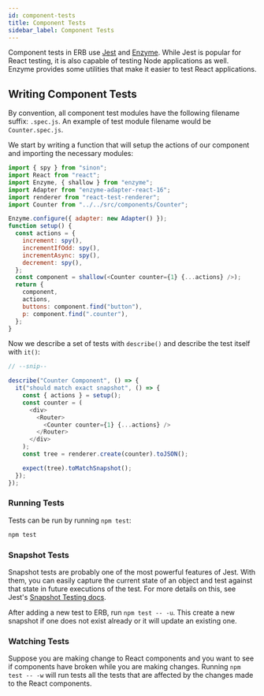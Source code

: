 ```yaml
---
id: component-tests
title: Component Tests
sidebar_label: Component Tests
---
```


Component tests in ERB use [Jest](https://jestjs.io) and [Enzyme](https://github.com/airbnb/enzyme). While Jest is popular for React testing, it is also capable of testing Node applications as well. Enzyme provides some utilities that make it easier to test React applications.

## Writing Component Tests

By convention, all component test modules have the following filename suffix: `.spec.js`. An example of test module filename would be `Counter.spec.js`.

We start by writing a function that will setup the actions of our component and importing the necessary modules:

```js title="tests/Counter.spec.js"
import { spy } from "sinon";
import React from "react";
import Enzyme, { shallow } from "enzyme";
import Adapter from "enzyme-adapter-react-16";
import renderer from "react-test-renderer";
import Counter from "../../src/components/Counter";

Enzyme.configure({ adapter: new Adapter() });
function setup() {
  const actions = {
    increment: spy(),
    incrementIfOdd: spy(),
    incrementAsync: spy(),
    decrement: spy(),
  };
  const component = shallow(<Counter counter={1} {...actions} />);
  return {
    component,
    actions,
    buttons: component.find("button"),
    p: component.find(".counter"),
  };
}
```

Now we describe a set of tests with `describe()` and describe the test itself with `it()`:

```js title="tests/Counter.spec.js"
// --snip--

describe("Counter Component", () => {
  it("should match exact snapshot", () => {
    const { actions } = setup();
    const counter = (
      <div>
        <Router>
          <Counter counter={1} {...actions} />
        </Router>
      </div>
    );
    const tree = renderer.create(counter).toJSON();

    expect(tree).toMatchSnapshot();
  });
});
```

### Running Tests

Tests can be run by running `npm test`:

```bash
npm test
```

### Snapshot Tests

Snapshot tests are probably one of the most powerful features of Jest. With them, you can easily capture the current state of an object and test against that state in future executions of the test. For more details on this, see Jest's [Snapshot Testing docs](https://jestjs.io/docs/en/snapshot-testing).

After adding a new test to ERB, run `npm test -- -u`. This create a new snapshot if one does not exist already or it will update an existing one.

### Watching Tests

Suppose you are making change to React components and you want to see if components have broken while you are making changes. Running `npm test -- -w` will run tests all the tests that are affected by the changes made to the React components.
